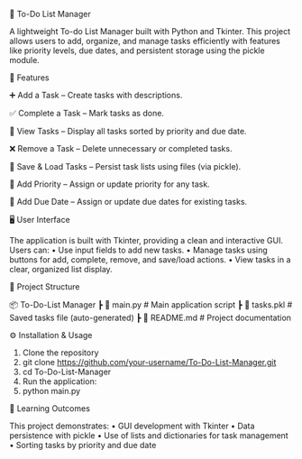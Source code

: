 📝 To-Do List Manager

A lightweight To-do List Manager built with Python and Tkinter. This project allows users to add, organize, and manage tasks efficiently with features like priority levels, due dates, and persistent storage using the pickle module.

🚀 Features

➕ Add a Task – Create tasks with descriptions.
     
✅ Complete a Task – Mark tasks as done.

👀 View Tasks – Display all tasks sorted by priority and due date.

❌ Remove a Task – Delete unnecessary or completed tasks.

💾 Save & Load Tasks – Persist task lists using files (via pickle).

📌 Add Priority – Assign or update priority for any task.

📅 Add Due Date – Assign or update due dates for existing tasks.



🖥️ User Interface

The application is built with Tkinter, providing a clean and interactive GUI. Users can:
•	Use input fields to add new tasks.
•	Manage tasks using buttons for add, complete, remove, and save/load actions.
•	View tasks in a clear, organized list display.


📂 Project Structure

📦 To-Do-List Manager
 ┣ 📜 main.py          # Main application script
 ┣ 📜 tasks.pkl        # Saved tasks file (auto-generated)
 ┣ 📜 README.md        # Project documentation

 
⚙️ Installation & Usage
1.	Clone the repository
2.	git clone https://github.com/your-username/To-Do-List-Manager.git
3.	cd To-Do-List-Manager
4.	Run the application:
5.	python main.py



🎯 Learning Outcomes

This project demonstrates:
•	GUI development with Tkinter
•	Data persistence with pickle
•	Use of lists and dictionaries for task management
•	Sorting tasks by priority and due date

